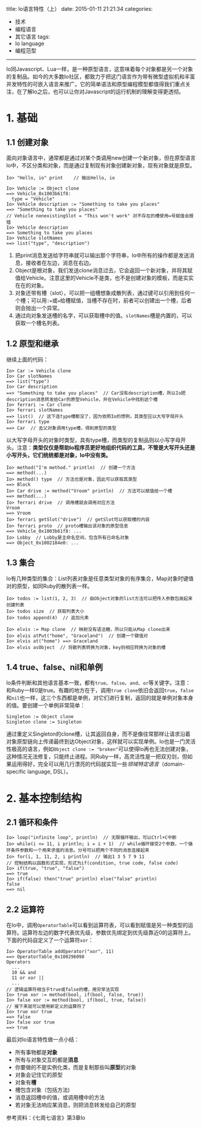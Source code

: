 title: Io语言特性（上）
date: 2015-01-11 21:21:34
categories:
- 技术
- 编程语言
- 其它语言
tags:
- Io language
- 编程范型
---
Io同Javascript、Lua一样，是一种原型语言，这意味着每个对象都是另一个对象的复制品。如今的大多数Io社区，都致力于把这门语言作为带有微型虚拟机和丰富并发特性的可嵌入语言来推广。它的简单语法和原型编程模型都值得我们重点关注，在了解Io之后，也可以让你对Javascript的运行机制的理解变得更透彻。

<!-- more -->

# 1. 基础

## 1.1 创建对象

面向对象语言中，通常都是通过对某个类调用new创建一个新对象，但在原型语言Io中，不区分类和对象，而是通过复制现有对象创建新对象，现有对象就是原型。

    Io> "Hello, io" print    // 输出Hello, io

    Io> Vehicle := Object clone
    ==> Vehicle_0x1003b61f8:
      type = "Vehicle"
    Io> Vehicle description := "Something to take you places"
    ==> "Something to take you places"
    // Vehicle nonexistingSlot = "This won't work" 对不存在的槽使用=号赋值会报错
    Io> Vehicle description
    ==> Something to take you places
    Io> Vehicle slotNames
    ==> list("type", "description")

1. 把print消息发送给字符串就可以输出那个字符串，Io中所有的操作都是发送消息，接收者在左边，消息在右边。
2. Object是根对象，我们发送clone消息过去，它会返回一个新对象，并将其赋值给Vehicle。注意这里的Vehicle不是类，也不是创建对象的模板，而是实实在在的对象。
3. 对象还带有槽（slot），可以把一组槽想象成散列表，通过键可以引用到任何一个槽；可以用`:=`或`=`给槽赋值，当槽不存在时，前者可以创建出一个槽，后者则会抛出一个异常。
4. 通过向对象发送槽的名字，可以获取槽中的值。`slotNames`槽是内置的，可以获取一个槽名列表。

## 1.2 原型和继承

继续上面的代码：

    Io> Car := Vehicle clone
    Io> Car slotNames
    ==> list("type")
    Io> Car description
    ==> "Something to take you places"  // Car没有description槽，所以Io把description消息转发给Car的原型Vehicle，并在Vehicle中找到这个槽
    Io> ferrari := Car clone
    Io> ferrari slotNames
    ==> list()  // 这下连type槽都没了，因为依照Io的惯例，其类型应以大写字母开头
    Io> ferrari type
    ==> Car  // 去父对象调用type槽，得到原型的类型

以大写字母开头的对象时类型，具有type槽，而类型的复制品则以小写字母开头。注意：**类型仅仅是帮助Io程序员更好地组织代码的工具，不管是大写开头还是小写开头，它们统统都是对象，Io中没有类。**

    Io> method("I'm method." println)  // 创建一个方法
    ==> method(...)
    Io> method() type  // 方法也是对象，因此可以获取其类型
    ==> Block
    Io> Car drive := method("Vroom" println)  // 方法可以赋值给一个槽
    ==> method(...)
    Io> ferrari drive  // 调用槽就会调用对应方法
    Vroom
    ==> Vroom
    Io> ferrari getSlot("drive")  // getSlot可以获取槽的内容
    Io> ferrari proto  // proto槽输出该对象的原型信息
    ==> Vehicle_0x1003b61f8: ...
    Io> Lobby  // Lobby是主命名空间，包含所有已命名对象
    ==> Object_0x1002184e0: ...

## 1.3 集合

Io有几种类型的集合：List列表对象是任意类型对象的有序集合，Map对象时键值对的原型，如同Ruby的散列表一样。

    Io> todos := list(1, 2, 3)  // 由Object对象的list方法可以把传入参数包装起来创建列表
    Io> todos size  // 获取列表大小
    Io> todos append(4)  // 追加元素

    Io> elvis := Map clone  // 映射没有语法糖，所以只能从Map clone出来
    Io> elvis atPut("home", "Graceland")  // 创建一个键值对
    Io> elvis at("home") ==> Graceland
    Io> elvis asObject  // 将散列表转换为对象，key则相应转换为对象的槽

## 1.4 true、false、nil和单例

Io条件判断和其他语言基本一致，都有`true`、`false`、`and`、`or`等关键字。注意：和Ruby一样0是true。有趣的地方在于，调用`true clone`依旧会返回`true`，`false`和`nil`也一样，这三个东西都是单例，对它们进行复制，返回的就是单例对象本身的值。要创建一个单例非常简单：

    Singleton := Object clone
    Singleton clone := Singleton

通过重定义Singleton的clone槽，让其返回自身，而不是像往常那样让请求沿着对象原型链向上传递最终到达Object对象，这样就可以实现单例。Io也是一门灵活性极高的语言，例如`Object clone := "broken"`可以使得Io再也无法创建对象，这种情况无法修复，只能终止进程。同Ruby一样，高灵活性是一把双刃剑，但如果运用得好，完全可以用几行漂亮的代码就实现一些*领域特定语言*（domain-specific language, DSL）。

# 2. 基本控制结构

## 2.1 循环和条件

    Io> loop("infinite loop", println)  // 无限循环输出，可以Ctrl+C中断
    Io> while(i <= 11, i println; i = i + 1)  // while循环接受2个参数，一个循环条件参数和一个用来求值的消息。分号可以把两个不同的消息连接起来
    Io> for(i, 1, 11, 2, i println)  // 输出1 3 5 7 9 11
    // 控制结构以函数形式实现，形式为if(condition, true code, false code)
    Io> if(true, "true", "false")
    ==> true
    Io> if(false) then("true" println) else("false" println)
    false
    ==> nil

## 2.2 运算符

在Io中，调用`OperatorTable`可以看到运算符表，可以看到赋值是另一种类型的运算符。运算符左边的数字代表优先级，参数优先绑定到优先级靠近0的运算符上。下面的代码自定义了一个运算符`xor`：

    Io> OperatorTable addOperator("xor", 11)
    ==> OperatorTable_0x100296098
    Operators
      ...
      10 && and
      11 or xor ||
      ...
    // 逻辑运算符相当于true或false的槽，用穷举法实现
    Io> true xor := method(bool, if(bool, false, true))
    Io> false xor := method(bool, if(bool, true, false))
    // 接下来就可以使用新定义的运算符了
    Io> true xor true
    ==> false
    Io> false xor true
    ==> true

最后对Io语言特性做一点小结：

* 所有事物都是**对象**
* 所有与对象交互的都是**消息**
* 你要做的不是实例化类，而是复制那些叫**原型**的对象
* 对象会记住它的原型
* 对象有**槽**
* 槽包含对象（包括方法)
* 消息返回槽中的值，或调用槽中的方法
* 若对象无法响应某消息，则把消息转发给自己的原型

参考资料：《七周七语言》第3章Io